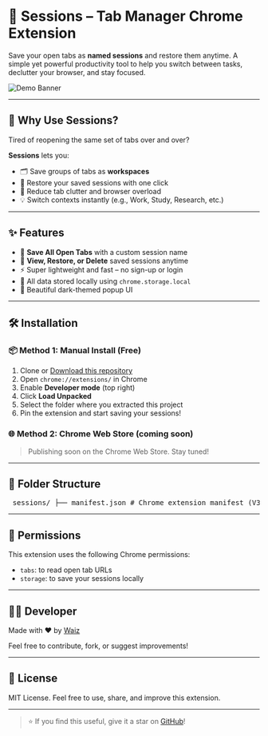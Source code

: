 # 🚀 Sessions – Tab Manager Chrome Extension

Save your open tabs as **named sessions** and restore them anytime. A simple yet powerful productivity tool to help you switch between tasks, declutter your browser, and stay focused.

![Demo Banner](https://user-images.githubusercontent.com/your-image/demo.gif) <!-- Replace with your demo GIF or screenshot -->

---

## 🧠 Why Use Sessions?

Tired of reopening the same set of tabs over and over?

**Sessions** lets you:
- 🗂 Save groups of tabs as **workspaces**
- 🔄 Restore your saved sessions with one click
- 🧹 Reduce tab clutter and browser overload
- 💡 Switch contexts instantly (e.g., Work, Study, Research, etc.)

---

## ✨ Features

- 🔖 **Save All Open Tabs** with a custom session name
- 📂 **View, Restore, or Delete** saved sessions anytime
- ⚡ Super lightweight and fast – no sign-up or login
- 🔐 All data stored locally using `chrome.storage.local`
- 🎨 Beautiful dark-themed popup UI

---

## 🛠 Installation

### 📦 Method 1: Manual Install (Free)
1. Clone or [Download this repository](https://github.com/decodewidwaiz/session)
2. Open `chrome://extensions/` in Chrome
3. Enable **Developer mode** (top right)
4. Click **Load Unpacked**
5. Select the folder where you extracted this project
6. Pin the extension and start saving your sessions!

### 🌐 Method 2: Chrome Web Store (coming soon)
> Publishing soon on the Chrome Web Store. Stay tuned!

---

## 📁 Folder Structure
<pre> sessions/ ├── manifest.json # Chrome extension manifest (V3) ├── popup.html # UI for the popup window ├── popup.js # Logic to save, restore, delete sessions ├── styles.css # Styling for the popup └── icons/ # Folder for extension icons └── icon.png # Icon shown in toolbar (128x128 or 48x48) </pre>


---

## 🔐 Permissions

This extension uses the following Chrome permissions:
- `tabs`: to read open tab URLs
- `storage`: to save your sessions locally

---

## 🧑‍💻 Developer

Made with ❤️ by [Waiz](https://github.com/decodewidwaiz)

Feel free to contribute, fork, or suggest improvements!

---

## 📃 License

MIT License. Feel free to use, share, and improve this extension.

---

> ⭐ If you find this useful, give it a star on [GitHub](https://github.com/decodewidwaiz/session)!

